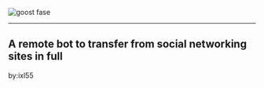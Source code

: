 
![goost fase](https://github.com/user-attachments/assets/988f4b63-5f7c-4752-9ed4-3fa2e0e145a9)



***
A remote bot to transfer from social networking sites in full
---
by:ixl55





